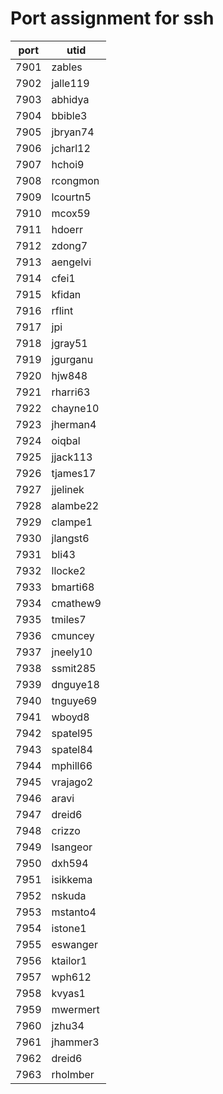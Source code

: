 # Port assignment for ssh

|port|utid|
|----|------|
|7901|zables|
|7902|jalle119|
|7903|abhidya|
|7904|bbible3|
|7905|jbryan74|
|7906|jcharl12|
|7907|hchoi9|
|7908|rcongmon|
|7909|lcourtn5|
|7910|mcox59|
|7911|hdoerr|
|7912|zdong7|
|7913|aengelvi|
|7914|cfei1|
|7915|kfidan|
|7916|rflint|
|7917|jpi|
|7918|jgray51|
|7919|jgurganu|
|7920|hjw848|
|7921|rharri63|
|7922|chayne10|
|7923|jherman4|
|7924|oiqbal|
|7925|jjack113|
|7926|tjames17|
|7927|jjelinek|
|7928|alambe22|
|7929|clampe1|
|7930|jlangst6|
|7931|bli43|
|7932|llocke2|
|7933|bmarti68|
|7934|cmathew9|
|7935|tmiles7|
|7936|cmuncey|
|7937|jneely10|
|7938|ssmit285|
|7939|dnguye18|
|7940|tnguye69|
|7941|wboyd8|
|7942|spatel95|
|7943|spatel84|
|7944|mphill66|
|7945|vrajago2|
|7946|aravi|
|7947|dreid6|
|7948|crizzo|
|7949|lsangeor|
|7950|dxh594|
|7951|isikkema|
|7952|nskuda|
|7953|mstanto4|
|7954|istone1|
|7955|eswanger|
|7956|ktailor1|
|7957|wph612|
|7958|kvyas1|
|7959|mwermert|
|7960|jzhu34|
|7961|jhammer3|
|7962|dreid6|
|7963|rholmber|

